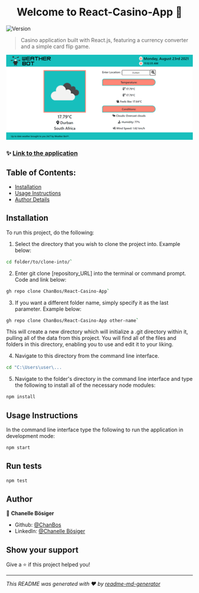 <h1 align="center">Welcome to React-Casino-App 👋</h1>
<p>
  <img alt="Version" src="https://img.shields.io/badge/version-0.1.0-blue.svg?cacheSeconds=2592000" />
</p>

> Casino application built with React.js, featuring a currency converter and a simple card flip game.

![Weather App](https://github.com/ChanBos/React-Weather-App/blob/master/public/images/Weather-Bot.png)

### ✨ [Link to the application]()

## Table of Contents:

- [Installation](#installation)
- [Usage Instructions](#usage-instructions)
- [Author Details](#author-details)

## Installation

To run this project, do the following:

1. Select the directory that you wish to clone the project into. Example below:

```sh
cd folder/to/clone-into/`
```

2. Enter git clone [repository_URL] into the terminal or command prompt. Code and link below:

```sh
gh repo clone ChanBos/React-Casino-App`
```

3. If you want a different folder name, simply specify it as the last parameter. Example below:

```sh
gh repo clone ChanBos/React-Casino-App other-name`
```

This will create a new directory which will initialize a .git directory within it, pulling all of the data from this project. You will find all of the files and folders in this directory, enabling you to use and edit it to your liking.

4. Navigate to this directory from the command line interface.

```sh
cd "C:\Users\user\...
```

5. Navigate to the folder's directory in the command line interface and type the following to install all of the necessary node modules:

```sh
npm install
```

## Usage Instructions

In the command line interface type the following to run the application in development mode:

```sh
npm start
```

## Run tests

```sh
npm test
```

## Author

👤 **Chanelle Bösiger**

- Github: [@ChanBos](https://github.com/ChanBos)
- LinkedIn: [@Chanelle Bösiger](https://www.linkedin.com/in/chanelle-b%C3%B6siger-70587767/)

## Show your support

Give a ⭐️ if this project helped you!

***
_This README was generated with ❤️ by [readme-md-generator](https://github.com/kefranabg/readme-md-generator)_